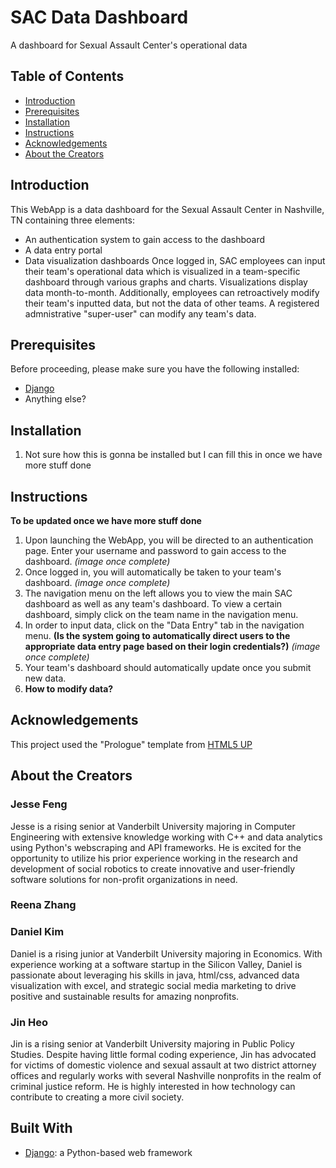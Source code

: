 # SAC Data Dashboard
A dashboard for Sexual Assault Center's operational data

## Table of Contents
* [Introduction](#Introduction)
* [Prerequisites](#Prerequisites)
* [Installation](#Installation)
* [Instructions](#Instructions)
* [Acknowledgements](#Acknowledgements)
* [About the Creators](#About-The-Creators) 

## Introduction
This WebApp is a data dashboard for the Sexual Assault Center in Nashville, TN containing three elements: 
* An authentication system to gain access to the dashboard
* A data entry portal
* Data visualization dashboards
Once logged in, SAC employees can input their team's operational data which is visualized in a team-specific dashboard through various graphs and charts. Visualizations display data month-to-month. Additionally, employees can retroactively modify their team's inputted data, but not the data of other teams. A registered admnistrative "super-user" can modify any team's data. 

## Prerequisites
Before proceeding, please make sure you have the following installed:
* [Django](https://www.djangoproject.com/download/)
* Anything else?

## Installation 
1. Not sure how this is gonna be installed but I can fill this in once we have more stuff done

## Instructions
**To be updated once we have more stuff done**
1. Upon launching the WebApp, you will be directed to an authentication page. Enter your username and password to gain access to the dashboard. *(image once complete)*
2. Once logged in, you will automatically be taken to your team's dashboard. *(image once complete)*
3. The navigation menu on the left allows you to view the main SAC dashboard as well as any team's dashboard. To view a certain dashboard, simply click on the team name in the navigation menu.
4. In order to input data, click on the "Data Entry" tab in the navigation menu. **(Is the system going to automatically direct users to the appropriate data entry page based on their login credentials?)** *(image once complete)*
5. Your team's dashboard should automatically update once you submit new data. 
6. **How to modify data?**

## Acknowledgements
This project used the "Prologue" template from [HTML5 UP](https://html5up.net/)

## About the Creators
### Jesse Feng
Jesse is a rising senior at Vanderbilt University majoring in Computer Engineering with extensive knowledge working with C++ and data analytics using Python's 
webscraping and API frameworks. He is excited for the opportunity to utilize his prior experience working in the research and development 
of social robotics to create innovative and user-friendly software solutions for non-profit organizations in need.

### Reena Zhang


### Daniel Kim
Daniel is a rising junior at Vanderbilt University majoring in Economics. With experience working at a software startup in the Silicon Valley, Daniel is passionate about leveraging his skills in java, html/css, advanced data visualization with excel, and strategic social media marketing to drive positive and sustainable results for amazing nonprofits.

### Jin Heo
Jin is a rising senior at Vanderbilt University majoring in Public Policy Studies. Despite having little formal coding experience, Jin has advocated for victims of domestic violence and sexual assault at two district attorney offices and regularly works with several Nashville nonprofits in the realm of criminal justice reform. He is highly interested in how technology can contribute to creating a more civil society.

## Built With
* [Django](https://www.djangoproject.com/download/): a Python-based web framework 
